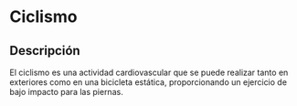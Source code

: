 # Ciclismo
## Descripción
El ciclismo es una actividad cardiovascular que se puede realizar tanto en exteriores como en una bicicleta estática, proporcionando un ejercicio de bajo impacto para las piernas.
